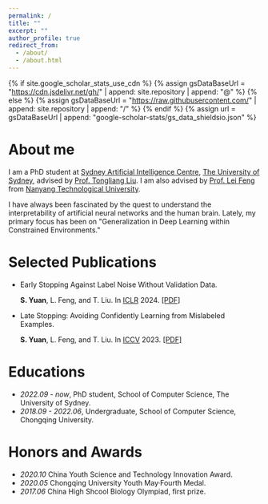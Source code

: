 ```yaml
---
permalink: /
title: ""
excerpt: ""
author_profile: true
redirect_from: 
  - /about/
  - /about.html
---
```


{% if site.google_scholar_stats_use_cdn %}
{% assign gsDataBaseUrl = "https://cdn.jsdelivr.net/gh/" | append: site.repository | append: "@" %}
{% else %}
{% assign gsDataBaseUrl = "https://raw.githubusercontent.com/" | append: site.repository | append: "/" %}
{% endif %}
{% assign url = gsDataBaseUrl | append: "google-scholar-stats/gs_data_shieldsio.json" %}

<span class='anchor' id='about-me'></span>


# About me

I am a PhD student at [Sydney Artificial Intelligence Centre](https://www.sydney.edu.au/engineering/our-research/data-science-and-computer-engineering/ubtech-sydney-artificial-intelligence-centre.html), [The University of Sydney](https://www.sydney.edu.au), advised by [Prof. Tongliang Liu](https://tongliang-liu.github.io). I am also advised by [Prof. Lei Feng](https://lfeng-ntu.github.io) from [Nanyang Technological University](https://www.ntu.edu.sg).

I have always been fascinated by the quest to understand the interpretability of artificial neural networks and the human brain. Lately, my primary focus has been on "Generalization in Deep Learning within Constrained Environments."


# Selected Publications

- Early Stopping Against Label Noise Without Validation Data.

   **S. Yuan**, L. Feng, and T. Liu. In [ICLR](https://iclr.cc/Conferences/2024) 2024. [\[PDF\]]( https://openreview.net/pdf?id=CMzF2aOfqp)
  
- Late Stopping: Avoiding Confidently Learning from Mislabeled Examples.

  **S. Yuan**, L. Feng, and T. Liu. In [ICCV](https://iccv2023.thecvf.com) 2023. [\[PDF\]](https://arxiv.org/pdf/2308.13862.pdf)



# Educations
- *2022.09 - now*, PhD student, School of Computer Science, The University of Sydney. 
- *2018.09 - 2022.06*, Undergraduate, School of Computer Science, Chongqing University.

# Honors and Awards
- *2020.10* China Youth Science and Technology Innovation Award. 
- *2020.05* Chongqing University Youth May·Fourth Medal.  
- *2017.06* China High Shcool Biology Olympiad, first prize. 


